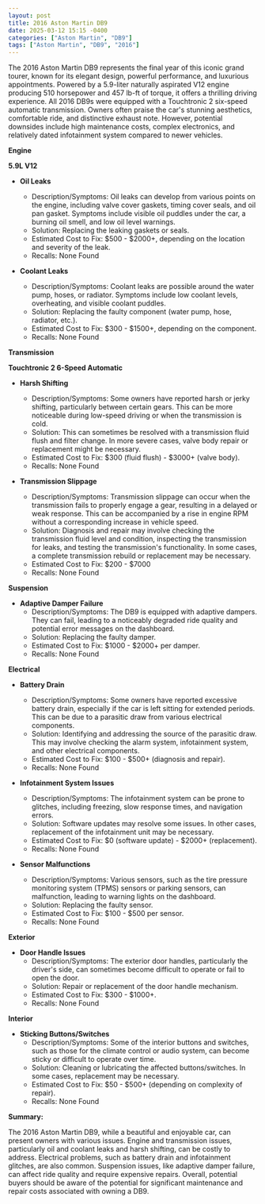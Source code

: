 ```yaml
---
layout: post
title: 2016 Aston Martin DB9
date: 2025-03-12 15:15 -0400
categories: ["Aston Martin", "DB9"]
tags: ["Aston Martin", "DB9", "2016"]
---
```

The 2016 Aston Martin DB9 represents the final year of this iconic grand tourer, known for its elegant design, powerful performance, and luxurious appointments. Powered by a 5.9-liter naturally aspirated V12 engine producing 510 horsepower and 457 lb-ft of torque, it offers a thrilling driving experience. All 2016 DB9s were equipped with a Touchtronic 2 six-speed automatic transmission. Owners often praise the car's stunning aesthetics, comfortable ride, and distinctive exhaust note. However, potential downsides include high maintenance costs, complex electronics, and relatively dated infotainment system compared to newer vehicles.

**Engine**

**5.9L V12**

*   **Oil Leaks**
    *   Description/Symptoms: Oil leaks can develop from various points on the engine, including valve cover gaskets, timing cover seals, and oil pan gasket. Symptoms include visible oil puddles under the car, a burning oil smell, and low oil level warnings.
    *   Solution: Replacing the leaking gaskets or seals.
    *   Estimated Cost to Fix: $500 - $2000+, depending on the location and severity of the leak.
    *   Recalls: None Found

*   **Coolant Leaks**
    *   Description/Symptoms: Coolant leaks are possible around the water pump, hoses, or radiator. Symptoms include low coolant levels, overheating, and visible coolant puddles.
    *   Solution: Replacing the faulty component (water pump, hose, radiator, etc.).
    *   Estimated Cost to Fix: $300 - $1500+, depending on the component.
    *   Recalls: None Found

**Transmission**

**Touchtronic 2 6-Speed Automatic**

*   **Harsh Shifting**
    *   Description/Symptoms: Some owners have reported harsh or jerky shifting, particularly between certain gears. This can be more noticeable during low-speed driving or when the transmission is cold.
    *   Solution: This can sometimes be resolved with a transmission fluid flush and filter change. In more severe cases, valve body repair or replacement might be necessary.
    *   Estimated Cost to Fix: $300 (fluid flush) - $3000+ (valve body).
    *   Recalls: None Found

*   **Transmission Slippage**
    *   Description/Symptoms: Transmission slippage can occur when the transmission fails to properly engage a gear, resulting in a delayed or weak response. This can be accompanied by a rise in engine RPM without a corresponding increase in vehicle speed.
    *   Solution: Diagnosis and repair may involve checking the transmission fluid level and condition, inspecting the transmission for leaks, and testing the transmission's functionality. In some cases, a complete transmission rebuild or replacement may be necessary.
    *   Estimated Cost to Fix: $200 - $7000
    *   Recalls: None Found

**Suspension**

*   **Adaptive Damper Failure**
    *   Description/Symptoms: The DB9 is equipped with adaptive dampers. They can fail, leading to a noticeably degraded ride quality and potential error messages on the dashboard.
    *   Solution: Replacing the faulty damper.
    *   Estimated Cost to Fix: $1000 - $2000+ per damper.
    *   Recalls: None Found

**Electrical**

*   **Battery Drain**
    *   Description/Symptoms: Some owners have reported excessive battery drain, especially if the car is left sitting for extended periods. This can be due to a parasitic draw from various electrical components.
    *   Solution: Identifying and addressing the source of the parasitic draw. This may involve checking the alarm system, infotainment system, and other electrical components.
    *   Estimated Cost to Fix: $100 - $500+ (diagnosis and repair).
    *   Recalls: None Found

*   **Infotainment System Issues**
    *   Description/Symptoms: The infotainment system can be prone to glitches, including freezing, slow response times, and navigation errors.
    *   Solution: Software updates may resolve some issues. In other cases, replacement of the infotainment unit may be necessary.
    *   Estimated Cost to Fix: $0 (software update) - $2000+ (replacement).
    *   Recalls: None Found

*   **Sensor Malfunctions**
    *   Description/Symptoms: Various sensors, such as the tire pressure monitoring system (TPMS) sensors or parking sensors, can malfunction, leading to warning lights on the dashboard.
    *   Solution: Replacing the faulty sensor.
    *   Estimated Cost to Fix: $100 - $500 per sensor.
    *   Recalls: None Found

**Exterior**

*   **Door Handle Issues**
    *   Description/Symptoms: The exterior door handles, particularly the driver's side, can sometimes become difficult to operate or fail to open the door.
    *   Solution: Repair or replacement of the door handle mechanism.
    *   Estimated Cost to Fix: $300 - $1000+.
    *   Recalls: None Found

**Interior**

*   **Sticking Buttons/Switches**
    *   Description/Symptoms: Some of the interior buttons and switches, such as those for the climate control or audio system, can become sticky or difficult to operate over time.
    *   Solution: Cleaning or lubricating the affected buttons/switches. In some cases, replacement may be necessary.
    *   Estimated Cost to Fix: $50 - $500+ (depending on complexity of repair).
    *   Recalls: None Found

**Summary:**

The 2016 Aston Martin DB9, while a beautiful and enjoyable car, can present owners with various issues. Engine and transmission issues, particularly oil and coolant leaks and harsh shifting, can be costly to address. Electrical problems, such as battery drain and infotainment glitches, are also common. Suspension issues, like adaptive damper failure, can affect ride quality and require expensive repairs. Overall, potential buyers should be aware of the potential for significant maintenance and repair costs associated with owning a DB9.

